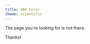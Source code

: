 ```yaml
---
title: 404 Error
theme: scientific
---
```


The page you're looking for is not there.

<script>document.write('<'+'img src="http://fofanalytics.heroku.com/fof?url=' + encodeURIComponent(document.URL) + '&referer=' + encodeURIComponent(document.referrer)+'" class="clean" alt="I will try to fix that"/'+'>');</script>

Thanks!
